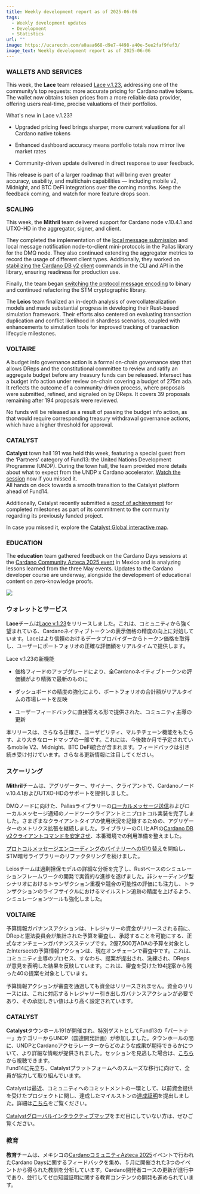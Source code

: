 ```yaml
---
title: Weekly development report as of 2025-06-06
tags:
  - Weekly development updates
  - Development
  - Statistics
url: ""
image: https://ucarecdn.com/a0aaa668-d9e7-4498-a40e-5ee2faf9fef3/
image_text: Weekly development report as of 2025-06-06
---
```


### WALLETS AND SERVICES

This week, the **Lace** team released [Lace v.1.23](https://www.lace.io/blog/lace-1-23-1-release), addressing one of the community’s top requests: more accurate pricing for Cardano native tokens. The wallet now obtains token prices from a more reliable data provider, offering users real-time, precise valuations of their portfolios.

What's new in Lace v.1.23?

*   Upgraded pricing feed brings sharper, more current valuations for all Cardano native tokens
    
*   Enhanced dashboard accuracy means portfolio totals now mirror live market rates
    
*   Community-driven update delivered in direct response to user feedback.
    

This release is part of a larger roadmap that will bring even greater accuracy, usability, and multichain capabilities — including mobile v2, Midnight, and BTC DeFi integrations over the coming months. Keep the feedback coming, and watch for more feature drops soon.

### SCALING

This week, the **Mithril** team delivered support for Cardano node v.10.4.1 and UTXO-HD in the aggregator, signer, and client.

They completed the implementation of the [local message submission](https://github.com/input-output-hk/mithril/issues/2515) and local message notification node-to-client mini-protocols in the Pallas library for the DMQ node. They also continued extending the aggregator metrics to record the usage of different client types. Additionally, they worked on [stabilizing the Cardano DB v2 client](https://github.com/input-output-hk/mithril/issues/2493) commands in the CLI and API in the library, ensuring readiness for production use.

Finally, the team began [switching the protocol message encoding](https://github.com/input-output-hk/mithril/issues/2536) to binary and continued refactoring the STM cryptographic library.

The **Leios** team finalized an in-depth analysis of overcollateralization models and made substantial progress in developing their Rust-based simulation framework. Their efforts also centered on evaluating transaction duplication and conflict likelihood in shardless scenarios, coupled with enhancements to simulation tools for improved tracking of transaction lifecycle milestones.

### VOLTAIRE

A budget info governance action is a formal on-chain governance step that allows DReps and the constitutional committee to review and ratify an aggregate budget before any treasury funds can be released. Intersect has a budget info action under review on-chain covering a budget of 275m ada. It reflects the outcome of a community-driven process, where proposals were submitted, refined, and signaled on by DReps. It covers 39 proposals remaining after 194 proposals were reviewed.

No funds will be released as a result of passing the budget info action, as that would require corresponding treasury withdrawal governance actions, which have a higher threshold for approval.

### CATALYST

**Catalyst** town hall 191 was held this week, featuring a special guest from the ‘Partners’ category of Fund13: the United Nations Development Programme (UNDP). During the town hall, the team provided more details about what to expect from the UNDP x Cardano accelerator. [Watch the session](https://x.com/Catalyst_onX/status/1930308819776905231) now if you missed it.  
All hands on deck towards a smooth transition to the Catalyst platform ahead of Fund14.

Additionally, Catalyst recently submitted a [proof of achievement](https://x.com/Catalyst_onX/status/1929861672094560311) for completed milestones as part of its commitment to the community regarding its previously funded project.

In case you missed it, explore the [Catalyst Global interactive map](http://projectcatalyst.io/global-map). 

### EDUCATION

The **education** team gathered feedback on the Cardano Days sessions at the [Cardano Community Azteca 2025 event](https://azteca.cardanomexicocommunity.com/) in Mexico and is analyzing lessons learned from the three May events. Updates to the Cardano developer course are underway, alongside the development of educational content on zero-knowledge proofs.

![](https://ucarecdn.com/fd6adc64-63ea-4f63-b55e-acefa29329ed/-/preview/-/format/auto/-/quality/smart/)

### ウォレットとサービス

**Lace**チームは[Lace v.1.23](https://www.lace.io/blog/lace-1-23-1-release)をリリースしました。これは、コミュニティから強く望まれている、Cardanoネイティブトークンの表示価格の精度の向上に対処しています。Laceはより信頼のおけるデータプロバイダーからトークン価格を取得し、ユーザーにポートフォリオの正確な評価額をリアルタイムで提供します。

Lace v.1.23の新機能

*   価格フィードのアップグレードにより、全Cardanoネイティブトークンの評価額がより精微で最新のものに
    
*   ダッシュボードの精度の強化により、ポートフォリオの合計額がリアルタイムの市場レートを反映
    
*   ユーザーフィードバックに直接答える形で提供された、コミュニティ主導の更新
    

本リリースは、さらなる正確さ、ユーザビリティ、マルチチェーン機能をもたらす、より大きなロードマップの一部です。これには、今後数か月で予定されているmobile V2、Midnight、BTC DeFi統合が含まれます。フィードバックは引き続き受け付けています。さらなる更新情報に注目してください。

### スケーリング

**Mithril**チームは、アグリゲーター、サイナー、クライアントで、Cardanoノードv.10.4.1およびUTXO-HDのサポートを提供しました。

DMQノードに向けた、Pallasライブラリーの[ローカルメッセージ送信](https://github.com/input-output-hk/mithril/issues/2515)およびローカルメッセージ通知のノードツークライアントミニプロトコル実装を完了しました。さまざまなクライアントタイプの使用状況を記録するための、アグリゲーターのメトリクス拡張を継続しました。ライブラリーのCLIとAPIの[Cardano DB v2クライアントコマンドを安定させ](https://github.com/input-output-hk/mithril/issues/2493)、本番環境での利用準備を整えました。

[プロトコルメッセージエンコーディングのバイナリーへの切り替え](https://github.com/input-output-hk/mithril/issues/2536)を開始し、STM暗号ライブラリーのリファクタリングを続けました。

Leiosチームは過剰担保モデルの詳細な分析を完了し、Rustベースのシミュレーションフレームワークの開発で実質的な進捗を遂げました。非シャーディング型シナリオにおけるトランザクション重複や競合の可能性の評価にも注力し、トランザクションのライフサイクルにおけるマイルストン追跡の精度を上げるよう、シミュレーションツールも強化しました。

### VOLTAIRE

予算情報ガバナンスアクションは、トレジャリーの資金がリリースされる前に、DRepと憲法委員会が集計された予算を審査し、承認することを可能にする、正式なオンチェーンガバナンスステップです。2億7,500万ADAの予算を対象としたIntersectの予算情報アクションは、現在オンチェーンで審査中です。これは、コミュニティ主導のプロセス、すなわち、提案が提出され、洗練され、DRepsが意見を表明した結果を反映しています。これは、審査を受けた194提案から残った40の提案を対象としています。

予算情報アクションが審査を通過しても資金はリリースされません。資金のリリースには、これに対応するトレジャリー引き出しガバナンスアクションが必要であり、その承認しきい値はより高く設定されています。

### CATALYST

**Catalyst**タウンホール191が開催され、特別ゲストとしてFund13の「パートナー」カテゴリーからUNDP（国連開発計画）が参加しました。タウンホールの間に、UNDPとCardanoアクセラレーターからどのような成果が期待できるかについて、より詳細な情報が提供されました。セッションを見逃した場合は、[こちら](https://x.com/Catalyst_onX/status/1930308819776905231)から視聴できます。  
Fund14に先立ち、Catalystプラットフォームへのスムーズな移行に向けて、全員が協力して取り組んでいます。  
  
Catalystは最近、コミュニティへのコミットメントの一環として、以前資金提供を受けたプロジェクトに関し、達成したマイルストンの[達成証明](https://x.com/Catalyst_onX/status/1929861672094560311)を提出しました。詳細は[こちら](https://x.com/Catalyst_onX/status/1929861672094560311)をご覧ください。

[Catalystグローバルインタラクティブマップ](http://projectcatalyst.io/global-map)をまだ目にしていない方は、ぜひご覧ください。

### 教育

**教育**チームは、メキシコの[CardanoコミュニティAzteca 2025](https://azteca.cardanomexicocommunity.com/)イベントで行われたCardano Daysに関するフィードバックを集め、５月に開催された3つのイベントから得られた教訓を分析しています。Cardano開発者コースの更新が進行中であり、並行してゼロ知識証明に関する教育コンテンツの開発も進められています。
